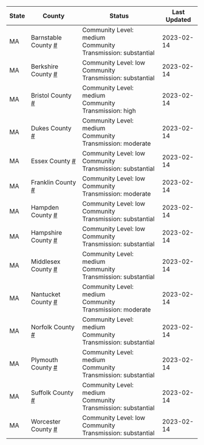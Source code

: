 State | County | Status | Last Updated
--- | --- | --- | --- 
MA | Barnstable County <a href="#barnstable_county">#</a> | <a name="barnstable_county"></a>Community Level: medium<br/>Community Transmission: substantial | 2023-02-14
MA | Berkshire County <a href="#berkshire_county">#</a> | <a name="berkshire_county"></a>Community Level: low<br/>Community Transmission: substantial | 2023-02-14
MA | Bristol County <a href="#bristol_county">#</a> | <a name="bristol_county"></a>Community Level: medium<br/>Community Transmission: high | 2023-02-14
MA | Dukes County <a href="#dukes_county">#</a> | <a name="dukes_county"></a>Community Level: medium<br/>Community Transmission: moderate | 2023-02-14
MA | Essex County <a href="#essex_county">#</a> | <a name="essex_county"></a>Community Level: low<br/>Community Transmission: substantial | 2023-02-14
MA | Franklin County <a href="#franklin_county">#</a> | <a name="franklin_county"></a>Community Level: low<br/>Community Transmission: moderate | 2023-02-14
MA | Hampden County <a href="#hampden_county">#</a> | <a name="hampden_county"></a>Community Level: low<br/>Community Transmission: substantial | 2023-02-14
MA | Hampshire County <a href="#hampshire_county">#</a> | <a name="hampshire_county"></a>Community Level: low<br/>Community Transmission: substantial | 2023-02-14
MA | Middlesex County <a href="#middlesex_county">#</a> | <a name="middlesex_county"></a>Community Level: medium<br/>Community Transmission: substantial | 2023-02-14
MA | Nantucket County <a href="#nantucket_county">#</a> | <a name="nantucket_county"></a>Community Level: medium<br/>Community Transmission: moderate | 2023-02-14
MA | Norfolk County <a href="#norfolk_county">#</a> | <a name="norfolk_county"></a>Community Level: medium<br/>Community Transmission: substantial | 2023-02-14
MA | Plymouth County <a href="#plymouth_county">#</a> | <a name="plymouth_county"></a>Community Level: medium<br/>Community Transmission: substantial | 2023-02-14
MA | Suffolk County <a href="#suffolk_county">#</a> | <a name="suffolk_county"></a>Community Level: medium<br/>Community Transmission: substantial | 2023-02-14
MA | Worcester County <a href="#worcester_county">#</a> | <a name="worcester_county"></a>Community Level: low<br/>Community Transmission: substantial | 2023-02-14
